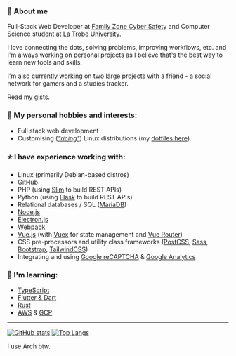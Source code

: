### 🙋 About me

Full-Stack Web Developer at [Family Zone Cyber Safety](https://www.familyzone.com/anz/families) and Computer Science student at [La Trobe University](https://www.latrobe.edu.au/).

I love connecting the dots, solving problems, improving workflows, etc. and I'm always working on personal projects as I believe that's the best way to learn new tools and skills.

I'm also currently working on two large projects with a friend - a social network for gamers and a studies tracker.

Read my [gists](https://gist.github.com/tobyscott25).

### 🔭 My personal hobbies and interests:
- Full stack web development
- Customising (*["ricing"](https://www.reddit.com/r/unixporn)*) Linux distributions (my [dotfiles here](https://github.com/tobyscott25/dotfiles)).

### ⭐ I have experience working with:
- Linux (primarily Debian-based distros)
- GitHub
- PHP (using [Slim](https://www.slimframework.com/docs/v4/) to build REST APIs)
- Python (using [Flask](https://flask.palletsprojects.com/en/2.1.x/quickstart/) to build REST APIs)
- Relational databases / SQL ([MariaDB](https://mariadb.org/))
- [Node.js](https://nodejs.org/en/about/)
- [Electron.js](https://www.electronjs.org/)
- [Webpack](https://webpack.js.org/)
- [Vue.js](https://vuejs.org/guide/quick-start.html) (with [Vuex](https://vuex.vuejs.org/guide/) for state management and [Vue Router](https://router.vuejs.org/guide/))
- CSS pre-processors and utility class frameworks ([PostCSS](https://postcss.org/), [Sass](https://sass-lang.com/guide), [Bootstrap](https://getbootstrap.com/docs/5.1/getting-started/introduction/), [TailwindCSS](https://tailwindcss.com/docs/installation))
- Integrating and using [Google reCAPTCHA](https://developers.google.com/recaptcha/docs/v3) & [Google Analytics](https://marketingplatform.google.com/about/analytics/)

### 🌱 I'm learning:
- [TypeScript](https://www.typescriptlang.org/docs/handbook/intro.html)
- [Flutter & Dart](https://flutter.dev/)
- [Rust](https://www.rust-lang.org/)
- [AWS](https://docs.aws.amazon.com/) & [GCP](https://cloud.google.com/docs)


---

[![GitHub stats](https://github-readme-stats.vercel.app/api?username=tobyscott25&theme=material-palenight&hide_border=true&count_private=true&include_all_commits=true&show_icons=true&include_all_commits=true&hide_rank=true)](https://github.com/anuraghazra/github-readme-stats)
[![Top Langs](https://github-readme-stats.vercel.app/api/top-langs/?username=tobyscott25&theme=material-palenight&hide_border=true&layout=compact&langs_count=8)](https://github.com/anuraghazra/github-readme-stats)

I use Arch btw.

